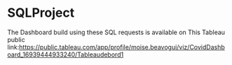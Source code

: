 # SQLProject
The Dashboard build using these SQL requests is available on This Tableau public link:https://public.tableau.com/app/profile/moise.beavogui/viz/CovidDashboard_16939444933240/Tableaudebord1

